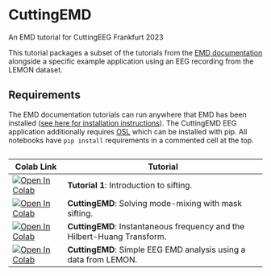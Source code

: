 # CuttingEMD
An EMD tutorial for CuttingEEG Frankfurt 2023

This tutorial packages a subset of the tutorials from the [EMD documentation](https://emd.readthedocs.io/en/stable/index.html) alongside a specific example application using an EEG recording from the LEMON dataset.

## Requirements

The EMD documentation tutorials can run anywhere that EMD has been installed ([see here for installation instructions](https://emd.readthedocs.io/en/stable/install.html)). The CuttingEMD EEG application additionally requires [OSL](https://pypi.org/project/osl/) which can be installed with pip. All notebooks have `pip install` requirements in a commented cell at the top.


## 

|  Colab Link  |  Tutorial  |
| - | --- |
| [![Open In Colab](https://colab.research.google.com/assets/colab-badge.svg)](https://colab.research.google.com/github/ajquinn/CuttingEMD/blob/main/CuttingEMD.ipynb) |  **Tutorial 1**: Introduction to sifting. |
| [![Open In Colab](https://colab.research.google.com/assets/colab-badge.svg)](https://colab.research.google.com/github/ajquinn/CuttingEMD/blob/main/emd_tutorial_01_sift_01_siftintro.ipynb) |  **CuttingEMD**: Solving mode-mixing with mask sifting. |
| [![Open In Colab](https://colab.research.google.com/assets/colab-badge.svg)](https://colab.research.google.com/github/ajquinn/CuttingEMD/blob/main/emd_tutorial_01_sift_04_masksift.ipynb) |  **CuttingEMD**: Instantaneous frequency and the Hilbert-Huang Transform. |
| [![Open In Colab](https://colab.research.google.com/assets/colab-badge.svg)](https://colab.research.google.com/github/ajquinn/CuttingEMD/blob/main/emd_tutorial_02_spectrum_01_hilberthuang.ipynb) |  **CuttingEMD**: Simple EEG EMD analysis using a data from LEMON. |
